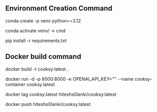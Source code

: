 ## Environment Creation Command

conda create -p venv python==3.12

conda activate venv/ -> cmd

pip install -r requirements.txt

## Docker build command

docker build -t cooksy:latest .

docker run -d -p 8000:8000 -e OPENAI_API_KEY="" --name cooksy-container cooksy:latest

docker tag cooksy:latest hiteshs0lanki/cooksy:latest

docker push hiteshs0lanki/cooksy:latest
